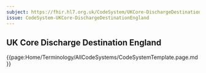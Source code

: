 ```yaml
---
subject: https://fhir.hl7.org.uk/CodeSystem/UKCore-DischargeDestinationEngland
issue: CodeSystem-UKCore-DischargeDestinationEngland
---
```

## UK Core Discharge Destination England

{{page:Home/Terminology/AllCodeSystems/CodeSystemTemplate.page.md}}